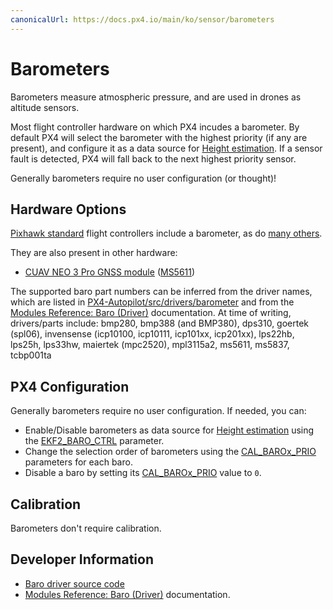 ```yaml
---
canonicalUrl: https://docs.px4.io/main/ko/sensor/barometers
---
```


# Barometers

Barometers measure atmospheric pressure, and are used in drones as altitude sensors.

Most flight controller hardware on which PX4 incudes a barometer. By default PX4 will select the barometer with the highest priority (if any are present), and configure it as a data source for [Height estimation](../advanced_config/tuning_the_ecl_ekf.md#height). If a sensor fault is detected, PX4 will fall back to the next highest priority sensor.

Generally barometers require no user configuration (or thought)!

## Hardware Options

[Pixhawk standard](../flight_controller/autopilot_pixhawk_standard.md) flight controllers include a barometer, as do [many others](../flight_controller/README.md).

They are also present in other hardware:

- [CUAV NEO 3 Pro GNSS module](https://doc.cuav.net/gps/neo-series-gnss/en/neo-3-pro.html#key-data) ([MS5611](../modules/modules_driver_baro.md#ms5611))

The supported baro part numbers can be inferred from the driver names, which are listed in [PX4-Autopilot/src/drivers/barometer](https://github.com/PX4/PX4-Autopilot/tree/release/1.14/src/drivers/barometer) and from the [Modules Reference: Baro (Driver)](../modules/modules_driver_baro.md) documentation. At time of writing, drivers/parts include: bmp280, bmp388 (and BMP380), dps310, goertek (spl06), invensense (icp10100, icp10111, icp101xx, icp201xx), lps22hb, lps25h, lps33hw, maiertek (mpc2520), mpl3115a2, ms5611, ms5837, tcbp001ta


## PX4 Configuration

Generally barometers require no user configuration. If needed, you can:

- Enable/Disable barometers as data source for [Height estimation](../advanced_config/tuning_the_ecl_ekf.md#height) using the [EKF2_BARO_CTRL](../advanced_config/parameter_reference.md#EKF2_BARO_CTRL) parameter.
- Change the selection order of barometers using the [CAL_BAROx_PRIO](../advanced_config/parameter_reference.md#CAL_BARO0_PRIO) parameters for each baro.
- Disable a baro by setting its [CAL_BAROx_PRIO](../advanced_config/parameter_reference.md#CAL_BARO0_PRIO) value to `0`.

## Calibration

Barometers don't require calibration.


<!-- Notes:
- Absolute value isn't important since we just use the difference in altitude between "now" and the value when initializing EKF2
- There is usually a scale factor error but it's compensated by the GNSS altitude using a bias estimator in EKF2 (we don't provide a way to calibrate that). This method is fine as long as the height change of the drone isn't too fast (below 200-300km/h probably; don't have real data on that).
- The baro readings can be corrected using a param SENS_BARO_QNH (https://en.wikipedia.org/wiki/Altimeter_setting) parameter, but again, it is only necessary to adjust it if the absolute barometric altitude is required by the pilot.
-->


## Developer Information

- [Baro driver source code](https://github.com/PX4/PX4-Autopilot/tree/release/1.14/src/drivers/barometer)
- [Modules Reference: Baro (Driver)](../modules/modules_driver_baro.md) documentation.
